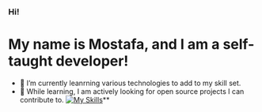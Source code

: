 ### Hi! 
# My name is Mostafa, and I am  a self-taught developer!


- 🌱 I’m currently leanrning various technologies to add to my skill set.
- 👯 While learning, I am actively looking for open source projects I can contribute to.
[![My Skills](https://skillicons.dev/icons?i=js,html,css,bash,docker,py,flask,sqlite,selenium)](https://skillicons.dev)**

